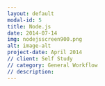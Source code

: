 ```yaml
---
layout: default
modal-id: 5
title: Node.js
date: 2014-07-14
img: nodejsscreen900.png
alt: image-alt
project-date: April 2014
// client: Self Study
// category: General Workflow
// description:
---
```

